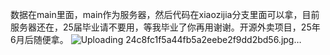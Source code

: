 数据在main里面，main作为服务器，然后代码在xiaozijia分支里面可以拿，目前服务器还在，25届毕业请不要用，等我毕业了你再用谢谢。开源外卖项目，25年6月后随便拿。
![Uploading 24c8fc1f5a44fb5a2eebe2f9dd2bd56.jpg…]()
